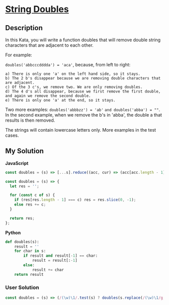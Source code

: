 # [String Doubles](https://www.codewars.com/kata/5a145ab08ba9148dd6000094)

## Description

In this Kata, you will write a function doubles that will remove double string characters that are adjacent to each other.

For example:

`doubles('abbcccdddda') = 'aca'`, because, from left to right:

```
a) There is only one 'a' on the left hand side, so it stays.
b) The 2 b's disappear because we are removing double characters that are adjacent.
c) Of the 3 c's, we remove two. We are only removing doubles.
d) The 4 d's all disappear, because we first remove the first double, and again we remove the second double.
e) There is only one 'a' at the end, so it stays.
```

Two more examples: `doubles('abbbzz') = 'ab'` `and doubles('abba') = ""`. In the second example, when we remove the b's in 'abba', the double a that results is then removed.

The strings will contain lowercase letters only. More examples in the test cases.

## My Solution

**JavaScript**

```js
const doubles = (s) => [...s].reduce((acc, cur) => (acc[acc.length - 1] === cur ? acc.slice(0, -1) : acc + cur), '');
```

```js
const doubles = (s) => {
  let res = '';

  for (const c of s) {
    if (res[res.length - 1] === c) res = res.slice(0, -1);
    else res += c;
  }

  return res;
};
```

**Python**

```py
def doubles(s):
    result = ''
    for char in s:
        if result and result[-1] == char:
            result = result[:-1]
        else:
            result += char
    return result
```

### User Solution

```js
const doubles = (s) => (/(\w)\1/.test(s) ? doubles(s.replace(/(\w)\1/g, ``)) : s);
```
